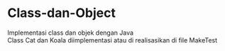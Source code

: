 # Class-dan-Object
Implementasi class dan objek dengan Java  
Class Cat dan Koala diimplementasi atau di realisasikan di file MakeTest
